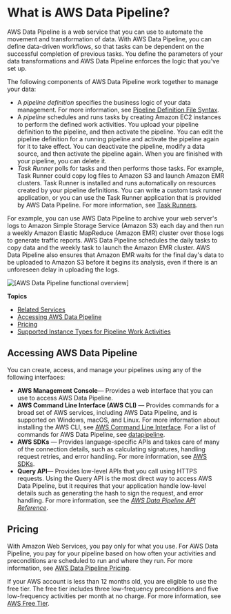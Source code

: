 # What is AWS Data Pipeline?<a name="what-is-datapipeline"></a>

 AWS Data Pipeline is a web service that you can use to automate the movement and transformation of data\. With AWS Data Pipeline, you can define data\-driven workflows, so that tasks can be dependent on the successful completion of previous tasks\. You define the parameters of your data transformations and AWS Data Pipeline enforces the logic that you've set up\. 

The following components of AWS Data Pipeline work together to manage your data:
+ A *pipeline definition* specifies the business logic of your data management\. For more information, see [Pipeline Definition File Syntax](dp-writing-pipeline-definition.md)\. 
+ A *pipeline* schedules and runs tasks by creating Amazon EC2 instances to perform the defined work activities\. You upload your pipeline definition to the pipeline, and then activate the pipeline\. You can edit the pipeline definition for a running pipeline and activate the pipeline again for it to take effect\. You can deactivate the pipeline, modify a data source, and then activate the pipeline again\. When you are finished with your pipeline, you can delete it\.
+  *Task Runner* polls for tasks and then performs those tasks\. For example, Task Runner could copy log files to Amazon S3 and launch Amazon EMR clusters\. Task Runner is installed and runs automatically on resources created by your pipeline definitions\. You can write a custom task runner application, or you can use the Task Runner application that is provided by AWS Data Pipeline\. For more information, see [Task Runners](dp-how-remote-taskrunner-client.md)\.

 For example, you can use AWS Data Pipeline to archive your web server's logs to Amazon Simple Storage Service \(Amazon S3\) each day and then run a weekly Amazon Elastic MapReduce \(Amazon EMR\) cluster over those logs to generate traffic reports\. AWS Data Pipeline schedules the daily tasks to copy data and the weekly task to launch the Amazon EMR cluster\. AWS Data Pipeline also ensures that Amazon EMR waits for the final day's data to be uploaded to Amazon S3 before it begins its analysis, even if there is an unforeseen delay in uploading the logs\.

![\[AWS Data Pipeline functional overview\]](http://docs.aws.amazon.com/datapipeline/latest/DeveloperGuide/images/dp-how-dp-works-v2.png)

**Topics**
+ [Related Services](datapipeline-related-services.md)
+ [Accessing AWS Data Pipeline](#accessing-datapipeline)
+ [Pricing](#datapipeline-pricing)
+ [Supported Instance Types for Pipeline Work Activities](dp-supported-instance-types.md)

## Accessing AWS Data Pipeline<a name="accessing-datapipeline"></a>

You can create, access, and manage your pipelines using any of the following interfaces:
+ **AWS Management Console**— Provides a web interface that you can use to access AWS Data Pipeline\.
+ **AWS Command Line Interface \(AWS CLI\)** — Provides commands for a broad set of AWS services, including AWS Data Pipeline, and is supported on Windows, macOS, and Linux\. For more information about installing the AWS CLI, see [AWS Command Line Interface](https://aws.amazon.com/cli/)\. For a list of commands for AWS Data Pipeline, see [datapipeline](http://docs.aws.amazon.com/cli/latest/reference/datapipeline/index.html)\.
+ **AWS SDKs** — Provides language\-specific APIs and takes care of many of the connection details, such as calculating signatures, handling request retries, and error handling\. For more information, see [AWS SDKs](http://aws.amazon.com/tools/#SDKs)\.
+ **Query API**— Provides low\-level APIs that you call using HTTPS requests\. Using the Query API is the most direct way to access AWS Data Pipeline, but it requires that your application handle low\-level details such as generating the hash to sign the request, and error handling\. For more information, see the *[AWS Data Pipeline API Reference](http://docs.aws.amazon.com/datapipeline/latest/APIReference/)*\.

## Pricing<a name="datapipeline-pricing"></a>

With Amazon Web Services, you pay only for what you use\. For AWS Data Pipeline, you pay for your pipeline based on how often your activities and preconditions are scheduled to run and where they run\. For more information, see [AWS Data Pipeline Pricing](https://aws.amazon.com/datapipeline/pricing/)\.

If your AWS account is less than 12 months old, you are eligible to use the free tier\. The free tier includes three low\-frequency preconditions and five low\-frequency activities per month at no charge\. For more information, see [AWS Free Tier](https://aws.amazon.com/free/)\.
